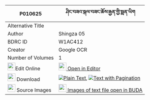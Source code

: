 |P010625|ཤིང་བཟའ་སྐལ་བཟང་ཆོས་རྒྱན་གྱི་སྨན་ཡིག 
| --- | --- 
|Alternative Title |
|Author| Shingza 05
|BDRC ID | W1AC412
|Creator | Google OCR
|Number of Volumes| 1
|<img width="25" src="https://img.icons8.com/color/25/000000/edit-property.png">Edit Online| [<img width="25" src="https://avatars.githubusercontent.com/u/45091458?s=200&v=4"> Open in Editor](http://editor.openpecha.org/P010625)
|<img width="25" src="https://img.icons8.com/fluent/48/000000/download-2.png"/>  Download | [![](https://img.icons8.com/color/20/000000/txt.png)Plain Text](https://github.com/Openpecha/P010625/releases/download/v1/shing_za_kalzang_cho_gyen_gyi__plain_P010625.zip), [![](https://img.icons8.com/color/20/000000/txt.png)Text with Pagination](https://github.com/Openpecha/P010625/releases/download/v1/shing_za_kalzang_cho_gyen_gyi__pages_P010625.zip)
|<img width="25" src="https://img.icons8.com/plasticine/100/000000/pictures-folder.png"/>  Source Images | [<img width="25" src="https://library.bdrc.io/icons/BUDA-small.svg"> Images of text file open in BUDA](https://library.bdrc.io/show/bdr:W1AC412)